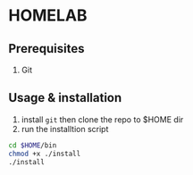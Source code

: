# HOMELAB

## Prerequisites

1. Git

## Usage & installation

1. install `git` then clone the repo to $HOME dir
2. run the installtion script

```sh
cd $HOME/bin
chmod +x ./install
./install
```

